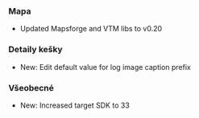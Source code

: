 ### Mapa
- Updated Mapsforge and VTM libs to v0.20

### Detaily kešky
- New: Edit default value for log image caption prefix

### Všeobecné
- New: Increased target SDK to 33
